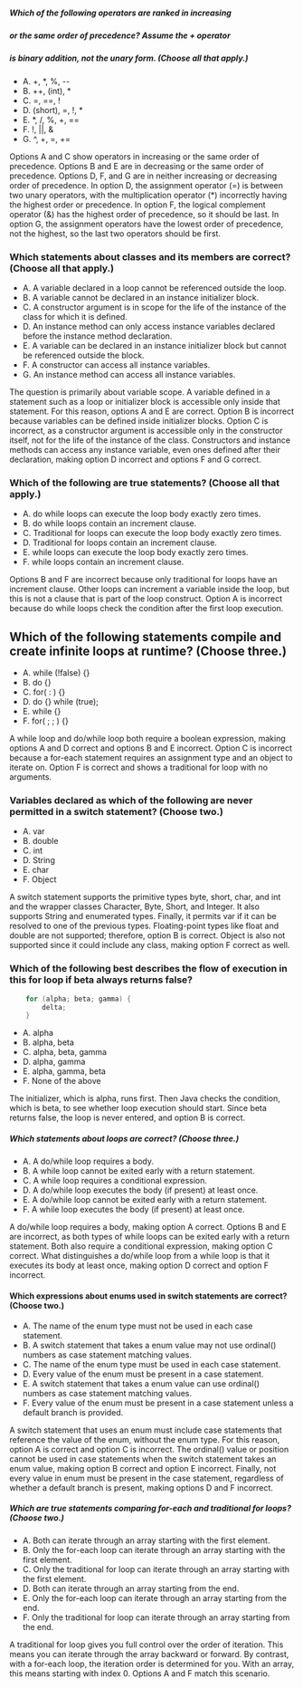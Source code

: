 ##### Which of the following operators are ranked in increasing
##### or the same order of precedence? Assume the + operator
##### is binary addition, not the unary form. (Choose all that apply.)
* A. +, *, %, --
* B. ++, (int), *
* C. =, ==, !
* D. (short), =, !, *
* E. *, /, %, +, ==
* F. !, ||, &
* G. ^, +, =, +=

Options A and C show operators in increasing or the same order of precedence.
Options B and E are in decreasing or the same order of precedence.
Options D, F, and G are in neither increasing or decreasing order of precedence.
In option D, the assignment operator (=) is between two unary operators,
with the multiplication operator (*) incorrectly having the highest order or precedence.
In option F, the logical complement operator (&) has the highest order of precedence, so it should be last.
In option G, the assignment operators have the lowest order of precedence, not the highest,
so the last two operators should be first.

### Which statements about classes and its members are correct? (Choose all that apply.)
* A. A variable declared in a loop cannot be referenced outside the loop.
* B. A variable cannot be declared in an instance initializer block.
* C. A constructor argument is in scope for the life of the instance of the class for which it is defined.
* D. An instance method can only access instance variables declared before the instance method declaration.
* E. A variable can be declared in an instance initializer block but cannot be referenced outside the block.
* F. A constructor can access all instance variables.
* G. An instance method can access all instance variables.

The question is primarily about variable scope.
A variable defined in a statement such as a loop or initializer
block is accessible only inside that statement.
For this reason, options A and E are correct.
Option B is incorrect because variables
can be defined inside initializer blocks.
Option C is incorrect, as a constructor argument is accessible
only in the constructor itself, not for the life of the instance of the class.
Constructors and instance methods can access any instance variable,
even ones defined after their declaration, making option D incorrect and options F and G correct.

### Which of the following are true statements? (Choose all that apply.)
* A. do while loops can execute the loop body exactly zero times.
* B. do while loops contain an increment clause.
* C. Traditional for loops can execute the loop body exactly zero times.
* D. Traditional for loops contain an increment clause.
* E. while loops can execute the loop body exactly zero times.
* F. while loops contain an increment clause.

Options B and F are incorrect because only traditional for loops have an increment clause.
Other loops can increment a variable inside the loop, but this is not a clause that is part of the loop construct.
Option A is incorrect because do while loops check the condition after the first loop execution.

## Which of the following statements compile and create infinite loops at runtime? (Choose three.)
*  A. while (!false) {}
*  B. do {}
*  C. for( : ) {}
*  D. do {} while (true);
*  E. while {}
*  F. for( ; ; ) {}

A while loop and do/while loop both require a boolean expression,
making options A and D correct and options B and E incorrect.
Option C is incorrect because
a for-each statement requires an assignment type and an object to iterate on.
Option F is correct and shows a traditional for loop with no arguments.

### Variables declared as which of the following are never permitted in a switch statement? (Choose two.)
*  A. var
*  B. double
*  C. int
*  D. String
*  E. char
*  F. Object

A switch statement supports the primitive types byte, short, char,
and int and the wrapper classes Character, Byte, Short, and Integer.
It also supports String and enumerated types.
Finally, it permits var if it can be resolved to one of the previous types.
Floating-point types like float and double are not supported;
therefore, option B is correct.
Object is also not supported since it could include any class,
making option F correct as well.

### Which of the following best describes the flow of execution in this for loop if beta always returns false?
```Java
    for (alpha; beta; gamma) {
        delta;
    }
```
*  A. alpha
*  B. alpha, beta
*  C. alpha, beta, gamma
*  D. alpha, gamma
*  E. alpha, gamma, beta
*  F. None of the above

The initializer, which is alpha, runs first. Then Java checks the condition,
which is beta, to see whether loop execution should start.
Since beta returns false, the loop is never entered, and option B is correct.

##### Which statements about loops are correct? (Choose three.)
* A. A do/while loop requires a body.
* B. A while loop cannot be exited early with a return statement.
* C. A while loop requires a conditional expression.
* D. A do/while loop executes the body (if present) at least once.
* E. A do/while loop cannot be exited early with a return statement.
* F. A while loop executes the body (if present) at least once.

A do/while loop requires a body, making option A correct.
Options B and E are incorrect, as both types of
while loops can be exited early with a return statement.
Both also require a conditional expression, making option C correct.
What distinguishes a do/while loop
from a while loop is that it executes
its body at least once, making option D correct and option F incorrect.

#### Which expressions about enums used in switch statements are correct? (Choose two.)
* A. The name of the enum type must not be used in each case statement.
* B. A switch statement that takes a enum value may not use ordinal() numbers as case statement matching values.
* C. The name of the enum type must be used in each case statement.
* D. Every value of the enum must be present in a case statement.
* E. A switch statement that takes a enum value can use ordinal() numbers as case statement matching values.
* F. Every value of the enum must be present in a case statement unless a default branch is provided.

A switch statement that uses an enum must include case statements
that reference the value of the enum, without the enum type.
For this reason, option A is correct and option C is incorrect.
The ordinal() value or position cannot be used in case statements
when the switch statement takes an enum value, making option B correct and option E incorrect.
Finally, not every value in enum must be present in the case statement,
regardless of whether a default branch is present, making options D and F incorrect.

##### Which are true statements comparing for-each and traditional for loops? (Choose two.)
* A. Both can iterate through an array starting with the first element.
* B. Only the for-each loop can iterate through an array starting with the first element.
* C. Only the traditional for loop can iterate through an array starting with the first element.
* D. Both can iterate through an array starting from the end.
* E. Only the for-each loop can iterate through an array starting from the end.
* F. Only the traditional for loop can iterate through an array starting from the end.

A traditional for loop gives you full control over the order of iteration.
This means you can iterate through the array backward or forward.
By contrast, with a for-each loop, the iteration order is determined for you.
With an array, this means starting with index 0. Options A and F match this scenario.

